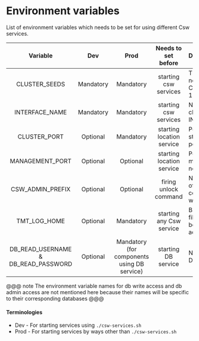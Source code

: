 # Environment variables 

List of environment variables which needs to be set for using different Csw services.

| Variable       | Dev       | Prod      | Needs to set before   | Description               |
| :------------: |:--------: | :-------: | :------------------:  | :------------------------ |
| CLUSTER_SEEDS   | Mandatory | Mandatory | starting csw services | The Host and port of the seed nodes of cluster, Ex. CLUSTER_SEEDS=“127.0.0.1:3552, 127.0.0.2:3552”. |
| INTERFACE_NAME  | Mandatory | Mandatory | starting csw services | Network interface in which AKKA cluster is formed, Ex. INTERFACE_NAME=en0. |
| CLUSTER_PORT    | Optional  | Mandatory | starting location service | Port on which location service will start. For dev default is random portPort. |
| MANAGEMENT_PORT | Optional  | Optional  | starting location service |  Port on which Akka provided cluster management service will start (if not provided service won’t start) |
| CSW_ADMIN_PREFIX | Optional  | Optional  | firing unlock command | Needed to give admin the capability of unlocking the locked components. (If not set, command will result in no-op) |
| TMT_LOG_HOME   | Optional  | Mandatory | starting any Csw service | Base path of directory to hold log files from TMT apps. (Log files will be generated only if file appender is activated) |
| DB_READ_USERNAME & DB_READ_PASSWORD | Optional | Mandatory (for components using DB service) | starting DB service | Needed to create connection with Database service with read access. |

@@@ note
The environment variable names for db write access and db admin access are not mentioned here because their names will be
specific to their corresponding databases
@@@

#### Terminologies
 
* Dev - For starting services using `./csw-services.sh`
* Prod - For starting services by ways other than `./csw-services.sh`